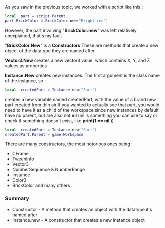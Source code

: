 As you saw in the previous topic, we worked with a script like this :

```lua
local  part = script.Parent
part.BrickColor = BrickColor.new("Bright red")
```

However, the part involving "**BrickColor.new**" was left relatively unexplained, that's my fault

"**BrickColor.New**" is a **Constructors** These are methods that create a new object of the datatype they are named after

**Vector3.New** creates a new vector3 value, which contains X, Y, and Z values as properties

**Instance.New** creates new instances. The first argument is the class name of the instance, so :

```lua
local  createdPart = Instance.new("Part")
```

creates a new variable named createdPart, with the value of a brand new part created from thin air
If you wanted to actually see that part, you would need to have it as a child of the workspace since new instances by default have no parent, but are also not **nil**
(nil is something you can use to say or check if something doesn't exist, like **print(1 == nil )**)


```lua
local  createdPart = Instance.new("Part")
createdPart.Parent = game.Workspace
```
There are many constructors, the most notorious ones being :
* CFrame
* TweenInfo
* Vector3
* NumberSequence & NumberRange
* Instance
* Color3
* BrickColor
and many others

### Summary
* Constructor - A method that creates an object with the datatype it's named after
* Instance.new - A constructor that creates a new instance object